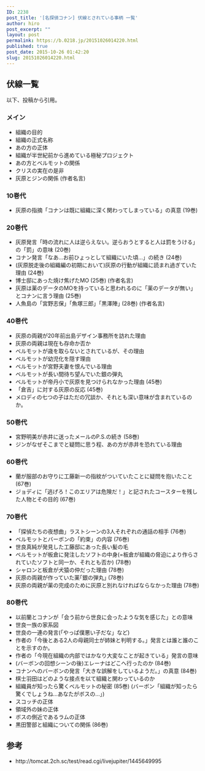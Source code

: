 ```yaml
---
ID: 2238
post_title: '[名探偵コナン] 伏線とされている事柄 一覧'
author: hiro
post_excerpt: ""
layout: post
permalink: https://b.0218.jp/20151026014220.html
published: true
post_date: 2015-10-26 01:42:20
slug: 20151026014220.html
---
```

<!--more-->
<h2>伏線一覧</h2>
以下、投稿から引用。
<h3>メイン</h3>
<ul>
	<li>組織の目的</li>
	<li>組織の正式名称</li>
	<li>あの方の正体</li>
	<li>組織が半世紀前から進めている極秘プロジェクト</li>
	<li>あの方とベルモットの関係</li>
	<li>クリスの実在の是非</li>
	<li>灰原とジンの関係 (作者名言)</li>
</ul>
<h3>10巻代</h3>
<ul>
	<li>灰原の指摘「コナンは既に組織に深く関わってしまっている」の真意 (19巻)</li>
</ul>
<h3>20巻代</h3>
<ul>
	<li>灰原発言「時の流れに人は逆らえない。逆らおうとすると人は罰をうける」の「罰」の意味 (20巻)</li>
	<li>コナン発言「なあ…お前ひょっとして組織にいた頃…」の続き (24巻)</li>
	<li>(灰原脱走後の組織編の初期において)灰原の行動が組織に読まれ過ぎていた理由 (24巻)</li>
	<li>博士邸にあった焼け焦げたMO (25巻) (作者名言)</li>
	<li>灰原は薬のデータのMOを持っていると思われるのに「薬のデータが無い」とコナンに言う理由 (25巻)</li>
	<li>人魚島の「宮野志保」「魚塚三郎」｢黒澤陣｣ (28巻) (作者名言)</li>
</ul>
<h3>40巻代</h3>
<ul>
	<li>灰原の両親が20年前出島デザイン事務所を訪れた理由</li>
	<li>灰原の両親は現在も存命か否か</li>
	<li>ベルモットが歳を取らないとされているが、その理由</li>
	<li>ベルモットが幼児化を隠す理由</li>
	<li>ベルモットが宮野夫妻を恨んでいる理由</li>
	<li>ベルモットが長い間待ち望んでいた銀の弾丸</li>
	<li>ベルモットが帝丹小で灰原を見つけられなかった理由 (45巻)</li>
	<li>「倉吉」に対する灰原の反応 (45巻)</li>
	<li>メロディの七つの子はただの冗談か、それとも深い意味が含まれているのか。</li>
</ul>
<h3>50巻代</h3>
<ul>
	<li>宮野明美が赤井に送ったメールのP.S.の続き (58巻)</li>
	<li>ジンがなぜそこまでと疑問に思う程、あの方が赤井を恐れている理由</li>
</ul>
<h3>60巻代</h3>
<ul>
	<li>蘭が服部のお守りに工藤新一の指紋がついていたことに疑問を抱いたこと (67巻)</li>
	<li>ジョディに「逃げろ！このエリアは危険だ！」と記されたコースターを残した人物とその目的 (67巻)</li>
</ul>
<h3>70巻代</h3>
<ul>
	<li>「探偵たちの夜想曲」ラストシーンの3人それぞれの通話の相手 (76巻)</li>
	<li>ベルモットとバーボンの「約束」の内容 (76巻)</li>
	<li>世良真純が発見した工藤邸にあった長い髪の毛</li>
	<li>ベルモットが板倉に発注したソフトの中身(=板倉が組織の脅迫により作らされていたソフトと同一か、それとも否か) (78巻)</li>
	<li>シャロンと板倉が犬猿の仲だった理由 (78巻)</li>
	<li>灰原の両親が作っていた薬｢銀の弾丸｣ (78巻)</li>
	<li>灰原の両親が薬の完成のために灰原と別れなければならなかった理由 (78巻)</li>
</ul>
<h3>80巻代</h3>
<ul>
	<li>以前蘭とコナンが「会う前から世良に会ったような気を感じた」との意味</li>
	<li>世良一族の家系図</li>
	<li>世良の一連の発言(「やっぱ僕悪い子だな」など)</li>
	<li>作者の「今後とある2人の母親同士が姉妹と判明する。」発言とは誰と誰のことを示すのか。</li>
	<li>作者の「今現在組織の内部ではかなり大変なことが起きている」発言の意味</li>
	<li>(バーボンの回想シーンの後)エレーナはどこへ行ったのか (84巻)</li>
	<li>コナンへのバーボンの発言「大きな誤解をしているようだ。」の真意 (84巻)</li>
	<li>棋士羽田はどのような接点を以て組織と関わっているのか</li>
	<li>組織員が知ったら驚くベルモットの秘密 (85巻)
(バーボン「組織が知ったら驚くでしょうね…あなたがボスの…」)</li>
	<li>スコッチの正体</li>
	<li>領域外の妹の正体</li>
	<li>ボスの側近であるラムの正体</li>
	<li>黒田警部と組織についての関係 (86巻)</li>
</ul>
<h2>参考</h2>
<ul>
	<li>http://tomcat.2ch.sc/test/read.cgi/livejupiter/1445649995</li>
</ul>